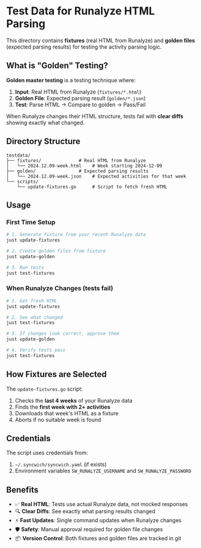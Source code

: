 # Test Data for Runalyze HTML Parsing

This directory contains **fixtures** (real HTML from Runalyze) and **golden files** (expected parsing results) for testing the activity parsing logic.

## What is "Golden" Testing?

**Golden master testing** is a testing technique where:
1. **Input**: Real HTML from Runalyze (`fixtures/*.html`)
2. **Golden File**: Expected parsing result (`golden/*.json`) 
3. **Test**: Parse HTML → Compare to golden → Pass/Fail

When Runalyze changes their HTML structure, tests fail with **clear diffs** showing exactly what changed.

## Directory Structure

```
testdata/
├── fixtures/              # Real HTML from Runalyze
│   └── 2024.12.09-week.html    # Week starting 2024-12-09
├── golden/                # Expected parsing results  
│   └── 2024.12.09-week.json    # Expected activities for that week
└── scripts/
    └── update-fixtures.go      # Script to fetch fresh HTML
```

## Usage

### First Time Setup
```bash
# 1. Generate fixture from your recent Runalyze data
just update-fixtures

# 2. Create golden files from fixture
just update-golden

# 3. Run tests
just test-fixtures
```

### When Runalyze Changes (tests fail)
```bash
# 1. Get fresh HTML 
just update-fixtures

# 2. See what changed
just test-fixtures

# 3. If changes look correct, approve them
just update-golden

# 4. Verify tests pass
just test-fixtures
```

## How Fixtures are Selected

The `update-fixtures.go` script:
1. Checks the **last 4 weeks** of your Runalyze data
2. Finds the **first week with 2+ activities**
3. Downloads that week's HTML as a fixture
4. Aborts if no suitable week is found

## Credentials

The script uses credentials from:
1. `~/.syncwich/syncwich.yaml` (if exists)
2. Environment variables `SW_RUNALYZE_USERNAME` and `SW_RUNALYZE_PASSWORD`

## Benefits

- ✅ **Real HTML**: Tests use actual Runalyze data, not mocked responses
- 🔍 **Clear Diffs**: See exactly what parsing results changed
- ⚡ **Fast Updates**: Single command updates when Runalyze changes
- 🛡️ **Safety**: Manual approval required for golden file changes
- 📦 **Version Control**: Both fixtures and golden files are tracked in git 